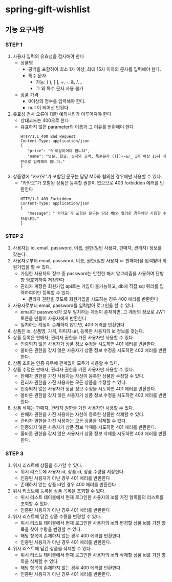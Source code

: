 # spring-gift-wishlist
## 기능 요구사항
### STEP 1
1. 사용자 입력의 유효성을 검사해야 한다
   - 상품명
      - 공백을 포함하여 최소 1자 이상, 최대 15자 이하의 문자를 입력해야 한다.
      - 특수 문자
         - 가능: ( ), [ ], +, -, &, /, _
         - 그 외 특수 문자 사용 불가
   - 상품 가격
      - 0이상의 정수를 입력해야 한다.
      - null 이 되어선 안된다
2. 유효성 검사 오류에 대한 예외처리가 이루어져야 한다
   - 상태코드는 400으로 한다
   - 유효하지 않은 parameter의 이름과 그 이유를 반환해야 한다
      ```- json
      HTTP/1.1 400 Bad Request
      Content-Type: application/json
      {
         "price": "0 이상이어야 합니다",
         "name": "영문, 한글, 숫자와 공백, 특수문자 ()[]+-&/_ 1자 이상 15자 미만으로 입력해야 합니다."
      }
      ```
3. 상품명에 "카카오"가 포함된 문구는 담당 MD와 협의한 경우에만 사용할 수 있다. 
   - "카카오"가 포함된 상품은 등록할 권한이 없으므로 403 forbidden 에러를 반환한다
      ```- json
      HTTP/1.1 403 Forbidden
      Content-Type: application/json
      {
         "message": "'카카오'가 포함된 문구는 담당 MD와 협의한 경우에만 사용할 수 있습니다."
      }
      ```

### STEP 2
1. 사용자는 id, email, password, 이름, 권한(일반 사용자, 판매자, 관리자) 정보를 갖는다.
2. 사용자로부터 email, password, 이름, 권한(일반 사용자 or 판매자)을 입력받아 회원가입을 할 수 있다.
    - 가입한 사용자의 정보 중 password는 안전한 해시 알고리즘을 사용하여 단방향 암호화하여 저장한다
    - 관리자 계정은 회원가입 api로는 가입이 불가능하고, db에 직접 sql 쿼리를 입력하여야만 등록할 수 있다.
      - 관리자 권한을 갖도록 회원가입을 시도하는 경우 400 에러를 반환한다
3. 사용자로부터 email, password를 입력받아 로그인을 할 수 있다.
    - email과 password가 모두 일치하는 계정이 존재하면, 그 계정의 정보로 JWT 토큰을 만들어 사용자에게 반환한다
    - 일치하는 계정이 존재하지 않으면, 403 에러를 반환한다
4. 상품은 id, 상품명, 가격, 이미지 url, 등록한 사용자의 id  정보를 갖는다.
5. 상품 등록은 판매자, 관리자 권한을 가진 사용자만 사용할 수 있다.
    - 인증되지 않은 사용자가 상품 정보 수정을 시도하면 401 에러를 반환한다.
    - 올바른 권한을 갖지 않은 사용자가 상품 정보 수정을 시도하면 403 에러를 반환한다.
6. 상품 조회는 인증 유무에 관계없이 모두가 사용할 수 있다.
7. 상품 수정은 판매자, 관리자 권한을 가진 사용자만 사용할 수 있다.
    - 판매자 권한을 가진 사용자는 자신이 등록한 상품만 수정할 수 있다.
    - 관리자 권한을 가진 사용자는 모든 상품을 수정할 수 있다.
    - 인증되지 않은 사용자가 상품 정보 수정을 시도하면 401 에러를 반환한다.
    - 올바른 권한을 갖지 않은 사용자가 상품 정보 수정을 시도하면 403 에러를 반환한다.
8. 상품 삭제는 판매자, 관리자 권한을 가진 사용자만 사용할 수 있다.
    - 판매자 권한을 가진 사용자는 자신이 등록한 상품만 삭제할 수 있다.
    - 관리자 권한을 가진 사용자는 모든 상품을 삭제할 수 있다.
    - 인증되지 않은 사용자가 상품 정보 삭제를 시도하면 401 에러를 반환한다.
    - 올바른 권한을 갖지 않은 사용자가 상품 정보 삭제를 시도하면 403 에러를 반환한다.

### STEP 3
1. 위시 리스트에 상품을 추가할 수 있다.
    - 위시 리스트에 사용자 id, 상품 id, 상품 수량을 저장한다.
    - 인증된 사용자가 아닌 경우 401 에러를 반환한다
    - 존재하지 않는 상품 id인 경우 400 에러를 반환한다
2. 위시 리스트에 등록된 상품 목록을 조회할 수 있다.
    - 위시 리스트 테이블에서 현재 로그인한 사용자의 id를 가진 항목들의 리스트를 조회할 수 있다.
    - 인증된 사용자가 아닌 경우 401 에러를 반환한다
3. 위시 리스트에 담긴 상품 수량을 변경할 수 있다.
    - 위시 리스트 테이블에서 현재 로그인한 사용자의 id와 변경할 상품 id를 가진 항목을 찾아 수량을 변경할 수 있다.
    - 해당 항목이 존재하지 않는 경우 400 에러를 반환한다.
    - 인증된 사용자가 아닌 경우 401 에러를 반환한다.
4. 위시 리스트에 담긴 상품을 삭제할 수 있다.
    - 위시 리스트 테이블에서 현재 로그인한 사용자의 id와 삭제할 상품 id를 가진 항목을 삭제할 수 있다.
    - 해당 항목이 존재하지 않는 경우 400 에러를 반환한다.
    - 인증된 사용자가 아닌 경우 401 에러를 반환한다.

